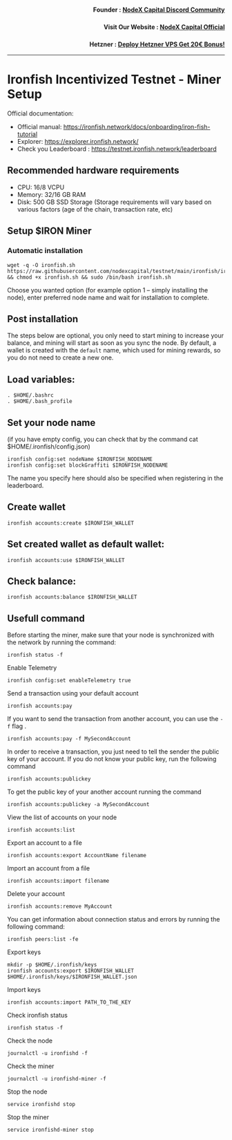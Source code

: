<h3><p style="font-size:14px" align="right">Founder :
<a href="https://discord.gg/nodexcapital" target="_blank">NodeX Capital Discord Community</a></p></h3>
<h3><p style="font-size:14px" align="right">Visit Our Website :
<a href="https://discord.gg/nodexcapital" target="_blank">NodeX Capital Official</a></p></h3>
<h3><p style="font-size:14px" align="right">Hetzner :
<a href="https://hetzner.cloud/?ref=bMTVi7dcwSgA" target="_blank">Deploy Hetzner VPS Get 20€ Bonus!</a></h3>
<hr>

# Ironfish Incentivized Testnet - Miner Setup

Official documentation:
- Official manual: https://ironfish.network/docs/onboarding/iron-fish-tutorial
- Explorer: https://explorer.ironfish.network/
- Check you Leaderboard : https://testnet.ironfish.network/leaderboard 

## Recommended hardware requirements
- CPU: 16/8 VCPU
- Memory: 32/16 GB RAM
- Disk: 500 GB SSD Storage (Storage requirements will vary based on various factors (age of the chain, transaction rate, etc)

## Setup $IRON Miner

### Automatic installation
```
wget -q -O ironfish.sh https://raw.githubusercontent.com/nodexcapital/testnet/main/ironfish/ironfish.sh && chmod +x ironfish.sh && sudo /bin/bash ironfish.sh
```
Choose you wanted option (for example option 1 – simply installing the node), enter preferred node name and wait for installation to complete.

## Post installation
The steps below are optional, you only need to start mining to increase your balance, and mining will start as soon as you sync the node. By default, a wallet is created with the `default` name, which used for mining rewards, so you do not need to create a new one.


## Load variables:
```
. $HOME/.bashrc
. $HOME/.bash_profile
```

## Set your node name 
(if you have empty config, you can check that by the command cat $HOME/.ironfish/config.json)

```
ironfish config:set nodeName $IRONFISH_NODENAME
ironfish config:set blockGraffiti $IRONFISH_NODENAME
```
The name you specify here should also be specified when registering in the leaderboard.

## Create wallet
```
ironfish accounts:create $IRONFISH_WALLET
```

## Set created wallet as default wallet:
```
ironfish accounts:use $IRONFISH_WALLET
```

## Check balance:
```
ironfish accounts:balance $IRONFISH_WALLET
```

## Usefull command
Before starting the miner, make sure that your node is synchronized with the network by running the command:
```
ironfish status -f
```
Enable Telemetry
```
ironfish config:set enableTelemetry true
```
Send a transaction using your default account
```
ironfish accounts:pay
```
If you want to send the transaction from another account, you can use the `-f` flag
.
```
ironfish accounts:pay -f MySecondAccount
```
In order to receive a transaction, you just need to tell the sender the public key of your account. If you do not know your public key, run the following command
```
ironfish accounts:publickey
```
To get the public key of your another account running the command
```
ironfish accounts:publickey -a MySecondAccount
```
View the list of accounts on your node
```
ironfish accounts:list
```
Export an account to a file
```
ironfish accounts:export AccountName filename
```
Import an account from a file
```
ironfish accounts:import filename
```
Delete your account
```
ironfish accounts:remove MyAccount
```
You can get information about connection status and errors by running the following command:
```
ironfish peers:list -fe
```
Export keys
```
mkdir -p $HOME/.ironfish/keys
ironfish accounts:export $IRONFISH_WALLET $HOME/.ironfish/keys/$IRONFISH_WALLET.json
```
Import keys
```
ironfish accounts:import PATH_TO_THE_KEY
```
Check ironfish status
```
ironfish status -f
```
Check the node
```
journalctl -u ironfishd -f
```
Check the miner
```
journalctl -u ironfishd-miner -f
```
Stop the node
```
service ironfishd stop
```
Stop the miner
```
service ironfishd-miner stop
```



